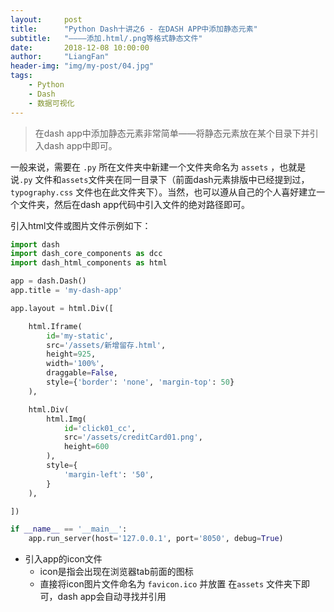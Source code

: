 ```yaml
---
layout:     post
title:      "Python Dash十讲之6 - 在DASH APP中添加静态元素"
subtitle:   "————添加.html/.png等格式静态文件"
date:       2018-12-08 10:00:00
author:     "LiangFan"
header-img: "img/my-post/04.jpg"
tags:
    - Python
    - Dash
    - 数据可视化
---
```



> 在dash app中添加静态元素非常简单——将静态元素放在某个目录下并引入dash app中即可。

一般来说，需要在 `.py` 所在文件夹中新建一个文件夹命名为 `assets` ，也就是说`.py` 文件和`assets`文件夹在同一目录下（前面dash元素排版中已经提到过，`typography.css` 文件也在此文件夹下）。当然，也可以遵从自己的个人喜好建立一个文件夹，然后在dash app代码中引入文件的绝对路径即可。


引入html文件或图片文件示例如下：

```python
import dash
import dash_core_components as dcc 
import dash_html_components as html  

app = dash.Dash()
app.title = 'my-dash-app'

app.layout = html.Div([

    html.Iframe(
        id='my-static',
        src='/assets/新增留存.html',
        height=925,
        width='100%',
        draggable=False,
        style={'border': 'none', 'margin-top': 50}
    ),

    html.Div(
        html.Img(
            id='click01_cc',
            src='/assets/creditCard01.png',
            height=600
        ),
        style={
            'margin-left': '50',
        }
    ),

])

if __name__ == '__main__':
    app.run_server(host='127.0.0.1', port='8050', debug=True)
```


- 引入app的icon文件
  - icon是指会出现在浏览器tab前面的图标
  - 直接将icon图片文件命名为 `favicon.ico` 并放置 在`assets` 文件夹下即可，dash app会自动寻找并引用













